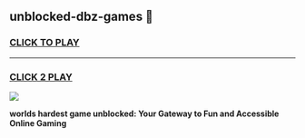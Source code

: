 
## unblocked-dbz-games 👋
<h3>
<a href="https://premium.freeplayer.one?title=unblocked-dbz-games&ref=14F">CLICK TO PLAY</a></h3>
<hr>

<h3>
<a href="https://premium.freeplayer.one?title=unblocked-dbz-games&ref=14F">CLICK 2 PLAY</a>
  
</h3>

<a href="https://premium.freeplayer.one?title=unblocked-dbz-games&ref=12F/"><img src="https://clearcache.store/games.png"></a>


**worlds hardest game unblocked: Your Gateway to Fun and Accessible Online Gaming**
